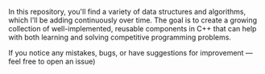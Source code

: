 In this repository, you'll find a variety of data structures and algorithms, which I’ll be adding continuously over time.
The goal is to create a growing collection of well-implemented, reusable components in C++ that can help with both learning and solving competitive programming problems.

If you notice any mistakes, bugs, or have suggestions for improvement — feel free to open an issue)
